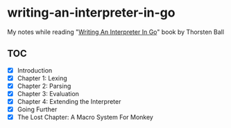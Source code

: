 # writing-an-interpreter-in-go

My notes while reading "[Writing An Interpreter In Go][book]" book by Thorsten Ball

## TOC

- [x] Introduction
- [x] Chapter 1: Lexing
- [x] Chapter 2: Parsing
- [x] Chapter 3: Evaluation
- [x] Chapter 4: Extending the Interpreter
- [x] Going Further
- [x] The Lost Chapter: A Macro System For Monkey

[book]: https://interpreterbook.com/
